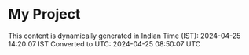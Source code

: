 # My Project

This content is dynamically generated in Indian Time (IST): 2024-04-25 14:20:07 IST
Converted to UTC: 2024-04-25 08:50:07 UTC
